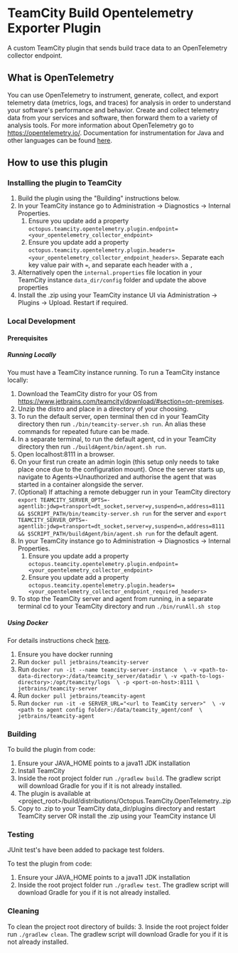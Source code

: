 # TeamCity Build Opentelemetry Exporter Plugin

A custom TeamCity plugin that sends build trace data to an OpenTelemetry collector endpoint.

## What is OpenTelemetry

You can use OpenTelemetry to instrument, generate, collect, and export telemetry data (metrics, logs, and traces) for analysis in order to understand your software's performance and behavior. Create and collect telemetry data from your services and software, then forward them to a variety of analysis tools. For more information about OpenTelemetry go to https://opentelemetry.io/. Documentation for instrumentation for Java and other languages can be found [here](https://opentelemetry.io/docs/).

## How to use this plugin

### Installing the plugin to TeamCity

1. Build the plugin using the "Building" instructions below.
2. In your TeamCity instance go to Administration -> Diagnostics -> Internal Properties.
    1. Ensure you update add a property `octopus.teamcity.opentelemetry.plugin.endpoint=<your_opentelemetry_collector_endpoint>`
    2. Ensure you update add a property `octopus.teamcity.opentelemetry.plugin.headers=<your_opentelemetry_collector_endpoint_headers>`. Separate each key value pair with `=`, and separate each header with a `,`
3. Alternatively open the `internal.properties` file location in your TeamCity instance `data_dir/config` folder and update the above properties
4. Install the .zip using your TeamCity instance UI via Administration -> Plugins -> Upload. Restart if required.

### Local Development

#### Prerequisites

##### Running Locally

You must have a TeamCity instance running. To run a TeamCity instance locally:
1. Download the TeamCity distro for your OS from https://www.jetbrains.com/teamcity/download/#section=on-premises.
2. Unzip the distro and place in a directory of your choosing. 
3. To run the default server, open terminal then cd in your TeamCity directory then run `./bin/teamcity-server.sh run`. An alias these commands for repeated future can be made.
4. In a separate terminal, to run the default agent, cd in your TeamCity directory then run `./buildAgent/bin/agent.sh run`.
5. Open localhost:8111 in a browser.
6. On your first run create an admin login (this setup only needs to take place once due to the configuration mount). Once the server starts up, navigate to Agents->Unauthorized and authorise the agent that was started in a container alongside the server.
7. (Optional) If attaching a remote debugger run in your TeamCity directory `export TEAMCITY_SERVER_OPTS=-agentlib:jdwp=transport=dt_socket,server=y,suspend=n,address=8111 && $SCRIPT_PATH/bin/teamcity-server.sh run` for the server and `export TEAMCITY_SERVER_OPTS=-agentlib:jdwp=transport=dt_socket,server=y,suspend=n,address=8111 && $SCRIPT_PATH/buildAgent/bin/agent.sh run` for the default agent.
8. In your TeamCity instance go to Administration -> Diagnostics -> Internal Properties.
   1. Ensure you update add a property `octopus.teamcity.opentelemetry.plugin.endpoint=<your_opentelemetry_collector_endpoint>`
   2. Ensure you update add a property `octopus.teamcity.opentelemetry.plugin.headers=<your_opentelemetry_collector_endpoint_required_headers>`
9. To stop the TeamCity server and agent from running, in a separate terminal cd to your TeamCity directory and run `./bin/runAll.sh stop`

##### Using Docker

For details instructions check [here](https://hub.docker.com/r/jetbrains/teamcity-server).

1. Ensure you have docker running
2. Run `docker pull jetbrains/teamcity-server`
3. Run `docker run -it --name teamcity-server-instance  \
   -v <path-to-data-directory>:/data/teamcity_server/datadir \
   -v <path-to-logs-directory>:/opt/teamcity/logs  \
   -p <port-on-host>:8111 \
   jetbrains/teamcity-server`
4. Run `docker pull jetbrains/teamcity-agent`
5. Run `docker run -it -e SERVER_URL="<url to TeamCity server>"  \
   -v <path to agent config folder>:/data/teamcity_agent/conf  \      
   jetbrains/teamcity-agent`

### Building

To build the plugin from code:
1. Ensure your JAVA_HOME points to a java11 JDK installation
2. Install TeamCity
3. Inside the root project folder run `./gradlew build`. The gradlew script will download Gradle for you if it is not already installed.
4. The plugin is available at <project_root>/build/distributions/Octopus.TeamCity.OpenTelemetry.<version>.zip
5. Copy to .zip to your TeamCity data_dir/plugins directory and restart TeamCity server OR install the .zip using your TeamCity instance UI

### Testing

JUnit test's have been added to package test folders.

To test the plugin from code:
1. Ensure your JAVA_HOME points to a java11 JDK installation
2. Inside the root project folder run `./gradlew test`. The gradlew script will download Gradle for you if it is not already installed.

### Cleaning

To clean the project root directory of builds:
3. Inside the root project folder run `./gradlew clean`. The gradlew script will download Gradle for you if it is not already installed.
